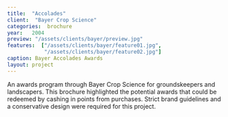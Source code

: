 ```yaml
---
title:  "Accolades"
client:  "Bayer Crop Science"
categories:  brochure
year:   2004
preview: "/assets/clients/bayer/preview.jpg"
features:  ["/assets/clients/bayer/feature01.jpg",
            "/assets/clients/bayer/feature02.jpg"]
caption: Bayer Accolades Awards 
layout: project
---
```


An awards program through Bayer Crop Science for groundskeepers and landscapers. This brochure highlighted the potential awards that could be redeemed by cashing in points from purchases. Strict brand guidelines and a conservative design were required for this project.
